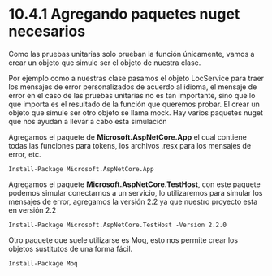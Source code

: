 # 10.4.1 Agregando paquetes nuget necesarios

Como las pruebas unitarias solo prueban la función únicamente, vamos a crear un objeto que simule ser el objeto de nuestra clase. 

Por ejemplo como a nuestras clase pasamos el objeto LocService para traer los mensajes de error personalizados de acuerdo al idioma, el mensaje de error en el caso de las pruebas unitarias no es tan importante, sino que lo que importa es el resultado de la función que queremos probar. El crear un objeto que simule ser otro objeto se llama mock. Hay varios paquetes nuget que nos ayudan a llevar a cabo esta simulación

Agregamos el paquete de **Microsoft.AspNetCore.App** el cual contiene todas las funciones para tokens, los archivos .resx para los mensajes de error, etc.

```text
Install-Package Microsoft.AspNetCore.App 
```

Agregamos el paquete **Microsoft.AspNetCore.TestHost**, con este paquete podemos simular conectarnos a un servicio, lo utilizaremos para simular los mensajes de error, agregamos la versión 2.2 ya que nuestro proyecto esta en versión 2.2

```text
Install-Package Microsoft.AspNetCore.TestHost -Version 2.2.0
```

Otro paquete que suele utilizarse es Moq, esto nos permite crear los objetos sustitutos de una forma fácil.

```text
Install-Package Moq
```



